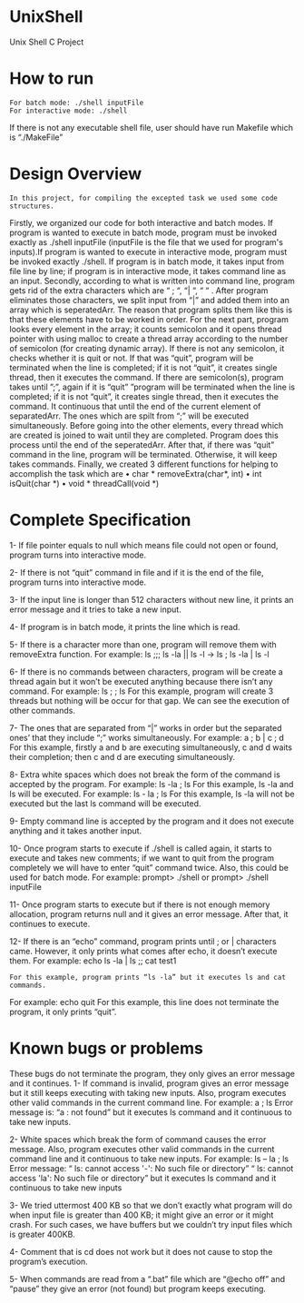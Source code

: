 # UnixShell
Unix Shell C Project

# How to run
	For batch mode: ./shell inputFile
	For interactive mode: ./shell
If there is not any executable shell file, user should have run Makefile which is “./MakeFile”

# Design Overview
	In this project, for compiling the excepted task we used some code structures.
Firstly, we organized our code for both interactive and batch modes. If program is wanted to execute in batch mode, program must be invoked exactly as ./shell inputFile (inputFile is the file that we used for program's inputs).If program is wanted to execute in interactive mode, program must be invoked exactly ./shell.
If program is in batch mode, it takes input from file line by line; if program is in interactive mode, it takes command line as an input. 
Secondly, according to what is written into command line, program gets rid of the extra characters which are “ ; “,  “| “,  “   “ . After program eliminates those characters, we split input from “|” and added them into an array which is seperatedArr. The reason that program splits them like this is that these elements have to be worked in order. 
For the next part, program looks every element in the array; it counts semicolon and it opens thread pointer with using malloc to create a thread array according to the number of semicolon (for creating dynamic array). If there is not any semicolon, it checks whether it is quit or not. If that was “quit”, program will be terminated when the line is completed; if it is not “quit”, it creates single thread, then it executes the command. If there are semicolon(s), program takes until ”;”, again if it is “quit”  ”program will be terminated when the line is completed; if it is not “quit”, it creates single thread, then it executes the command. It continuous that until the end of the current element of separatedArr. The ones which are spilt from “;” will be executed simultaneously.  Before going into the other elements, every thread which are created is joined to wait until they are completed. Program does this process until the end of the seperatedArr. 
After that, if there was “quit” command in the line, program will be terminated. Otherwise, it will keep takes commands.
Finally, we created 3 different functions for helping to accomplish the task which are
•	char * removeExtra(char*, int) 
•	int isQuit(char *)
•	void * threadCall(void *)

# Complete Specification 
1-	If file pointer equals to null which means file could not open or found, program turns into interactive mode. 

2-	If there is not “quit” command in file and if it is the end of the file, program turns into interactive mode.

3-	If the input line is longer than 512 characters without new line, it prints an error message and it tries to take a new input. 

4-	If program is in batch mode, it prints the line which is read.

5-	If there is a character more than one, program will remove them with removeExtra function.
For example:  ls ;;; ls -la || ls -l -> ls ; ls -la | ls -l

6-	If there is no commands between characters, program will be create a thread again but it won’t be executed anything because there isn’t any command. 
For example: ls ; ; ls 
For this example, program will create 3 threads but nothing will be occur for that gap. We can see the execution of other commands. 

7-	 The ones that are separated from “|” works in order but the separated ones’ that they include “;” works simultaneously. 
For example: a ; b | c ; d
For this example, firstly a and b are executing simultaneously, c and d waits their completion; then c and d are executing simultaneously.

8-	Extra white spaces which does not break the form of the command is accepted by the program. 
For example:                                   ls                       -la                                       ;        ls
For this example, ls -la and ls will be executed. 
For example:                                   ls                       -                 la                                       ;        ls
		For this example, ls -la will not be executed but the last ls command will be executed.
		
9-	Empty command line is accepted by the program and it does not execute anything and it takes another input. 

10-	Once program starts to execute if  ./shell is called again, it starts to execute and takes new comments; if we want to quit from the program completely we will have to enter “quit” command twice. Also, this could be used for batch mode.
For example: prompt>  ./shell  or  prompt>  ./shell inputFile 
	
11-	Once program starts to execute but if there is not enough memory allocation, program returns null and it gives an error message. After that, it continues to execute.

12-	If there is an “echo” command, program prints until ; or | characters came. However, it only prints what comes after echo, it doesn’t execute them. 
For example: echo ls -la | ls ;; cat test1

	For this example, program prints “ls -la” but it executes ls and cat commands.
For example: echo quit
For this example, this line does not terminate the program, it only prints “quit”.

# Known bugs or problems

These bugs do not terminate the program, they only gives an error message and it continues.
1-	If command is invalid, program gives an error message but it still keeps executing with taking new inputs. Also, program executes other valid commands in the current command line. 
For example: a ; ls 
Error message is: “a : not found” but it executes ls command and it continuous to take new inputs. 

2-	White spaces which break the form of command causes the error message. Also, program executes other valid commands in the current command line and it continuous to take new inputs. 
For example: ls –  la  ;  ls
Error message: “ ls: cannot access '-': No such file or directory”
            “ ls: cannot access 'la': No such file or directory” but it executes ls command and it continuous to take new inputs
            
3-	We tried uttermost 400 KB so that we don’t exactly what program will do when input file is greater than 400 KB; it might give an error or it might crash. For such cases, we have buffers but we couldn’t try input files which is greater 400KB.

4-	Comment that is cd does not work but it does not cause to stop the program’s execution.

5-	When commands are read from a “.bat” file which are “@echo off” and “pause” they give an error (not found) but program keeps executing.






